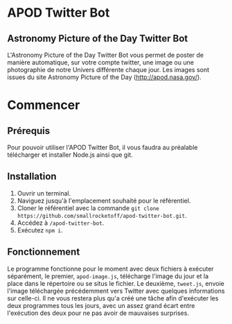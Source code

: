 # APOD Twitter Bot
## Astronomy Picture of the Day Twitter Bot
L'Astronomy Picture of the Day Twitter Bot vous permet de poster de manière automatique, sur votre compte twitter, une image ou une photographie de notre Univers différente chaque jour. Les images sont issues du site Astronomy Picture of the Day (<http://apod.nasa.gov/>).

# Commencer
## Prérequis
Pour pouvoir utiliser l'APOD Twitter Bot, il vous faudra au préalable télécharger et installer Node.js ainsi que git.

## Installation
1. Ouvrir un terminal.
2. Naviguez jusqu'à l'emplacement souhaité pour le référentiel.
3. Cloner le référentiel avec la commande `git clone https://github.com/smallrocketoff/apod-twitter-bot.git`.
4. Accédez à `/apod-twitter-bot`.
5. Exécutez `npm i`.

## Fonctionnement
Le programme fonctionne pour le moment avec deux fichiers à exécuter séparément, le premier, `apod-image.js`, télécharge l'image du jour et la place dans le répertoire ou se situs le fichier. Le deuxième, `tweet.js`, envoie l'image téléchargée précédemment vers Twitter avec quelques informations sur celle-ci. Il ne vous restera plus qu'a créé une tâche afin d'exécuter les deux programmes tous les jours, avec un assez grand écart entre l'exécution des deux pour ne pas avoir de mauvaises surprises.
